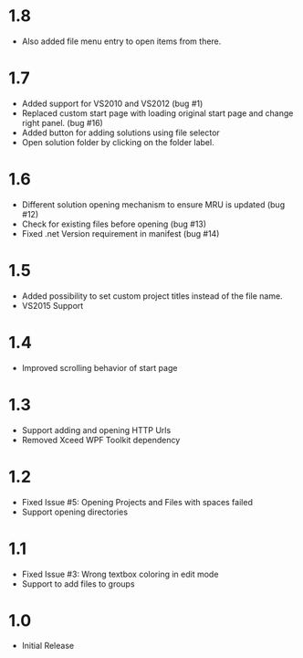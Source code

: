 # 1.8
- Also added file menu entry to open items from there.

# 1.7
- Added support for VS2010 and VS2012 (bug #1)
- Replaced custom start page with loading original start page and change right panel. (bug #16)
- Added button for adding solutions using file selector
- Open solution folder by clicking on the folder label. 

# 1.6

- Different solution opening mechanism to ensure MRU is updated (bug #12)
- Check for existing files before opening (bug #13) 
- Fixed .net Version requirement in manifest (bug #14)

# 1.5

- Added possibility to set custom project titles instead of the file name. 
- VS2015 Support

# 1.4

- Improved scrolling behavior of start page

# 1.3

- Support adding and opening HTTP Urls 
- Removed Xceed WPF Toolkit dependency

# 1.2

- Fixed Issue #5: Opening Projects and Files with spaces failed
- Support opening directories

# 1.1

- Fixed Issue #3: Wrong textbox coloring in edit mode
- Support to add files to groups

# 1.0

- Initial Release

